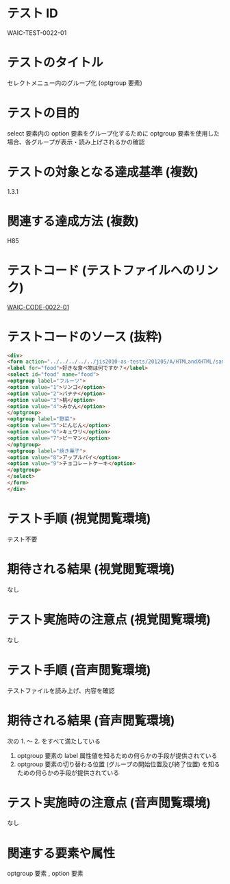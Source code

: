 

# テスト ID
WAIC-TEST-0022-01

# テストのタイトル
セレクトメニュー内のグループ化 (optgroup 要素)

# テストの目的
select 要素内の option 要素をグループ化するために optgroup 要素を使用した場合、各グループが表示・読み上げされるかの確認

# テストの対象となる達成基準 (複数)
1.3.1

# 関連する達成方法 (複数)
H85

# テストコード (テストファイルへのリンク)
[WAIC-CODE-0022-01](https://waic.github.io/as_test/WAIC-CODE/WAIC-CODE-0022-01.html)

# テストコードのソース (抜粋)
```html
<div>
<form action="../../../../../jis2010-as-tests/201205/A/HTMLandXHTML/sample.cgi" method="post">
<label for="food">好きな食べ物は何ですか？</label>
<select id="food" name="food">
<optgroup label="フルーツ">
<option value="1">リンゴ</option>
<option value="2">バナナ</option>
<option value="3">桃</option>
<option value="4">みかん</option>
</optgroup>
<optgroup label="野菜">
<option value="5">にんじん</option>
<option value="6">キュウリ</option>
<option value="7">ピーマン</option>
</optgroup>
<optgroup label="焼き菓子">
<option value="8">アップルパイ</option>
<option value="9">チョコレートケーキ</option>
</optgroup>
</select>
</form>
</div>

```
# テスト手順 (視覚閲覧環境)
テスト不要

# 期待される結果 (視覚閲覧環境)
なし

# テスト実施時の注意点 (視覚閲覧環境)
なし

# テスト手順 (音声閲覧環境)
テストファイルを読み上げ、内容を確認

# 期待される結果 (音声閲覧環境)
次の 1. 〜 2. をすべて満たしている
1. optgroup 要素の label 属性値を知るための何らかの手段が提供されている
2. optgroup 要素の切り替わる位置 (グループの開始位置及び終了位置) を知るための何らかの手段が提供されている

# テスト実施時の注意点 (音声閲覧環境)
なし

# 関連する要素や属性
optgroup 要素 , option 要素


